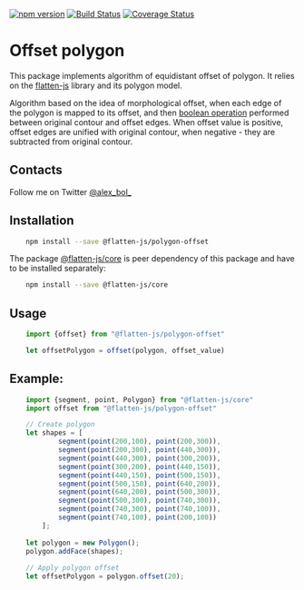 [![npm version](https://badge.fury.io/js/%40flatten-js%2Fpolygon-offset.svg)](https://badge.fury.io/js/%40flatten-js%2Fpolygon-offset)
[![Build Status](https://travis-ci.org/alexbol99/flatten-offset.svg?branch=master)](https://travis-ci.org/alexbol99/flatten-offset)
[![Coverage Status](https://coveralls.io/repos/github/alexbol99/flatten-offset/badge.svg?branch=master)](https://coveralls.io/github/alexbol99/flatten-offset?branch=master)

# Offset polygon

This package implements algorithm of equidistant offset of polygon. It relies on the  [flatten-js](<https://github.com/alexbol99/flatten-js>)
library and its polygon model.

Algorithm based on the idea of morphological offset, when each edge of the polygon is mapped to its offset,
and then [boolean operation](https://github.com/alexbol99/flatten-boolean-op) performed between original contour and offset edges.
When offset value is positive, offset edges are unified with original contour, when negative - they are
subtracted from original contour.

## Contacts

Follow me on Twitter [@alex_bol_](https://twitter.com/alex_bol_)


## Installation
```bash  
    npm install --save @flatten-js/polygon-offset
```
    
The package [@flatten-js/core](<https://github.com/alexbol99/flatten-js>) is peer dependency of this package
and have to be installed separately:

```bash
    npm install --save @flatten-js/core
```

## Usage

```javascript
    import {offset} from "@flatten-js/polygon-offset"

    let offsetPolygon = offset(polygon, offset_value)
```

## Example:
```javascript
    import {segment, point, Polygon} from "@flatten-js/core"
    import offset from "@flatten-js/polygon-offset"

    // Create polygon
    let shapes = [
            segment(point(200,100), point(200,300)),
            segment(point(200,300), point(440,300)),
            segment(point(440,300), point(300,200)),
            segment(point(300,200), point(440,150)),
            segment(point(440,150), point(500,150)),
            segment(point(500,150), point(640,200)),
            segment(point(640,200), point(500,300)),
            segment(point(500,300), point(740,300)),
            segment(point(740,300), point(740,100)),
            segment(point(740,100), point(200,100))
        ];
    
    let polygon = new Polygon();
    polygon.addFace(shapes);
    
    // Apply polygon offset
    let offsetPolygon = polygon.offset(20);
```


